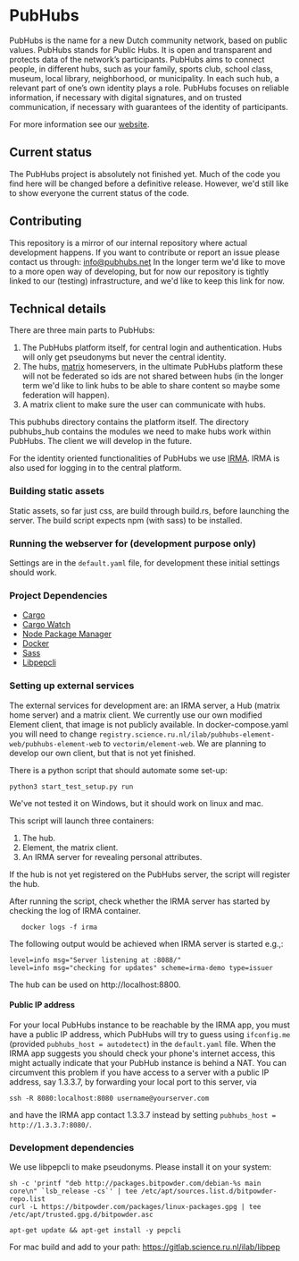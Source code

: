 # PubHubs

PubHubs is the name for a new Dutch community network, based on public values. PubHubs stands for Public Hubs.
It is open and transparent and protects data of the network’s participants. PubHubs aims to connect people,
in different hubs, such as your family, sports club, school class, museum, local library, neighborhood, or municipality.
In each such hub, a relevant part of one’s own identity plays a role.
PubHubs focuses on reliable information, if necessary with digital signatures, and on trusted communication,
if necessary with guarantees of the identity of participants.

For more information see our [website](https://pubhubs.net/en/).

## Current status

The PubHubs project is absolutely not finished yet. Much of the code you find here will be changed before a definitive release.
However, we'd still like to show everyone the current status of the code.

## Contributing

This repository is a mirror of our internal repository where actual development happens. If you want to contribute or report an issue please contact us through: info@pubhubs.net
In the longer term we'd like to move to a more open way of developing, but for now our repository is tightly linked to our (testing) infrastructure, and we'd like to keep this link for now.

## Technical details

There are three main parts to PubHubs:

1. The PubHubs platform itself, for central login and authentication. Hubs will only get pseudonyms but never the central identity.
2. The hubs, [matrix](https://matrix.org/) homeservers, in the ultimate PubHubs platform these will not be federated so ids are not shared between hubs (in the longer term we'd like to link hubs to be able to share content so maybe some federation will happen).
3. A matrix client to make sure the user can communicate with hubs.

This pubhubs directory contains the platform itself. The directory pubhubs_hub contains the modules we need to make hubs work within PubHubs. The client we will develop in the future.

For the identity oriented functionalities of PubHubs we use [IRMA](https://irma.app/). IRMA is also used for logging in to the central platform.

### Building static assets

Static assets, so far just css, are build through build.rs, before launching the server. The build script expects npm (with sass) to be installed.

### Running the webserver for (development purpose only)

Settings are in the `default.yaml` file, for development these initial settings should work.

### Project Dependencies

- [Cargo](https://doc.rust-lang.org/cargo/getting-started/installation.html)
- [Cargo Watch](https://github.com/watchexec/cargo-watch)
- [Node Package Manager](https://docs.npmjs.com/downloading-and-installing-node-js-and-npm)
- [Docker](https://www.docker.com/)
- [Sass](https://sass-lang.com/install)
- [Libpepcli](https://gitlab.science.ru.nl/bernardg/libpep-cpp)

### Setting up external services

The external services for development are: an IRMA server, a Hub (matrix home server) and a matrix client. We currently use our own modified Element client, that image is not publicly available. In docker-compose.yaml you will need to change `registry.science.ru.nl/ilab/pubhubs-element-web/pubhubs-element-web` to
`vectorim/element-web`. We are planning to develop our own client, but that is not yet finished.

There is a python script that should automate some set-up:

```shell
python3 start_test_setup.py run
```

We've not tested it on Windows, but it should work on linux and mac.

This script will launch three containers:

1. The hub.
2. Element, the matrix client.
3. An IRMA server for revealing personal attributes.

If the hub is not yet registered on the PubHubs server, the script will register the hub.

After running the script, check whether the IRMA server has started by checking the log of IRMA container.

```shell
   docker logs -f irma
```

The following output would be achieved when IRMA server is started e.g.,:

```shell
level=info msg="Server listening at :8088/"
level=info msg="checking for updates" scheme=irma-demo type=issuer
```

The hub can be used on http://localhost:8800.

#### Public IP address

For your local PubHubs instance to be reachable by the IRMA app, you must have a public IP address, which PubHubs will try to guess using `ifconfig.me` (provided `pubhubs_host = autodetect`) in the `default.yaml` file. When the IRMA app suggests you should check your phone's internet access, this might actually indicate that your PubHub instance is behind a NAT. You can circumvent this problem if you have access to a server with a public IP address, say 1.3.3.7, by forwarding your local port to this server, via

```shell
ssh -R 8080:localhost:8080 username@yourserver.com
```

and have the IRMA app contact 1.3.3.7 instead by setting `pubhubs_host = http://1.3.3.7:8080/`.

### Development dependencies

We use libpepcli to make pseudonyms. Please install it on your system:

```shell
sh -c 'printf "deb http://packages.bitpowder.com/debian-%s main core\n" `lsb_release -cs`' | tee /etc/apt/sources.list.d/bitpowder-repo.list
curl -L https://bitpowder.com/packages/linux-packages.gpg | tee /etc/apt/trusted.gpg.d/bitpowder.asc

apt-get update && apt-get install -y pepcli
```

For mac build and add to your path: https://gitlab.science.ru.nl/ilab/libpep
